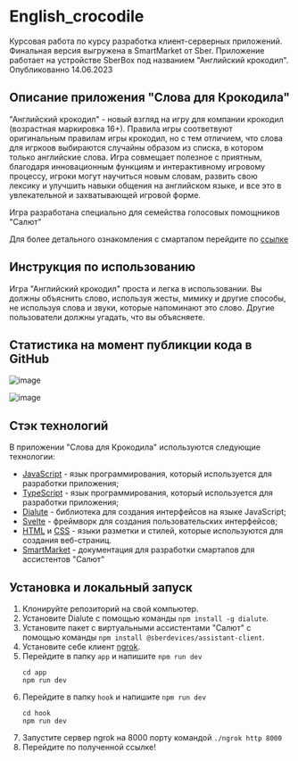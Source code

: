 # English_crocodile
Курсовая работа по курсу разработка клиент-серверных приложений. Финальная версия выгружена в SmartMarket от Sber. Приложение работает на устройстве SberBox под названием "Английский крокодил". Опубликованно 14.06.2023

## Описание приложения "Слова для Крокодила"
"Английский крокодил" - новый взгляд на игру для компании крокодил (возрастная маркировка 16+). Правила игры соответвуют оригинальным правилам игры крокодил, но с тем отличием, что слова для игркоов выбираются случайны образом из списка, в котором только английские слова. Игра совмещает полезное с приятным, благодаря инновационным функциям и интерактивному игровому процессу, игроки могут научиться новым словам, развить свою лексику и улучшить навыки общения на английском языке, и все это в увлекательной и захватывающей игровой форме. 

Игра разработана специально для семейства голосовых помощников "Салют"

Для более детального ознакомления с смартапом перейдите по [ссылке](https://apps.sber.ru/salute-apps/45f102ab-d2b2-4f39-8be3-b59ffe0803dc/)

## Инструкция по использованию
Игра "Английский крокодил" проста и легка в использовании. Вы должны объяснить слово, используя жесты, мимику и другие способы, не используя слова и звуки, которые напоминают это слово. Другие пользователи должны угадать, что вы объясняете.

## Статистика на момент публикции кода в GitHub

![image](https://github.com/fesevu/English_crocodile/assets/105602239/56d2ecdf-1c6d-495f-91b3-50cea9b5beba)

![image](https://github.com/fesevu/English_crocodile/assets/105602239/52c0e878-1f74-4ee1-ae80-0c532636b04b)

## Стэк технологий

В приложении "Слова для Крокодила" используются следующие технологии:

- [JavaScript](https://developer.mozilla.org/en-US/docs/Web/JavaScript) - язык программирования, который используется для разработки приложения;
- [TypeScript](https://www.typescriptlang.org/docs/) - язык программирования, который используется для разработки приложения; 
- [Dialute](https://github.com/Dikower/Dialute) - библиотека для создания интерфейсов на языке JavaScript;
- [Svelte](https://svelte.dev/docs) - фреймворк для создания пользовательских интерфейсов;
- [HTML](https://developer.mozilla.org/en-US/docs/Web/HTML) и [CSS](https://developer.mozilla.org/en-US/docs/Web/CSS) - языки разметки и стилей, которые используются для создания веб-страниц.
- [SmartMarket](https://developers.sber.ru/docs/) - документация для разработки смартапов для ассистентов "Салют"

## Установка и локальный запуск

1. Клонируйте репозиторий на свой компьютер.
2. Установите Dialute с помощью команды `npm install -g dialute`.
3. Установите пакет с виртуальными ассистентами "Салют" с помощью команды `npm install @sberdevices/assistant-client`.
4. Установите себе клиент [ngrok](https://ngrok.com).
6. Перейдите в папку `app` и напишите `npm run dev`
   ```
   cd app
   npm run dev
      ```
6. Перейдите в папку `hook` и напишите `npm run dev`
   ```
   cd hook
   npm run dev
   ```
 7. Запустите сервер ngrok на 8000 порту командой `./ngrok http 8000`
 8. Перейдите по полученной ссылке!
